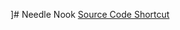 ]# Needle Nook
[Source Code Shortcut](https://github.com/mktwohy/Needle-Nook/tree/main/app/src/main/java/com/mktwohy/needlenook)
